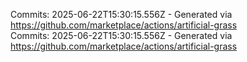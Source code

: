 Commits: 2025-06-22T15:30:15.556Z - Generated via https://github.com/marketplace/actions/artificial-grass
<br>
Commits: 2025-06-22T15:30:15.556Z - Generated via https://github.com/marketplace/actions/artificial-grass
<br>
